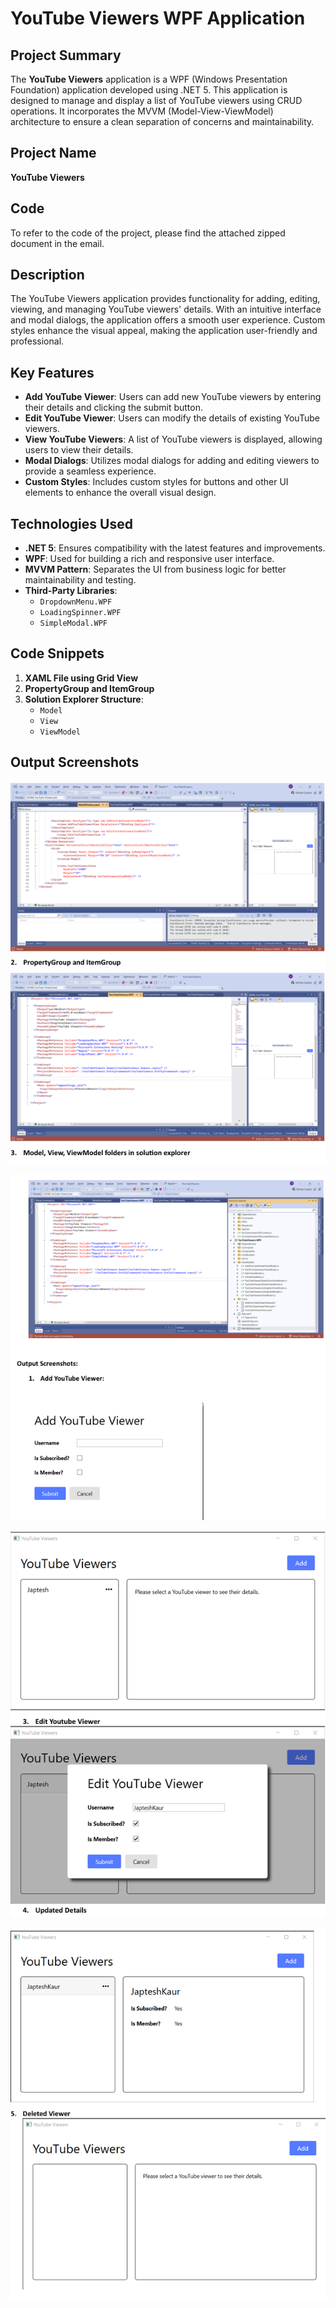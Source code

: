 # YouTube Viewers WPF Application

## Project Summary
The **YouTube Viewers** application is a WPF (Windows Presentation Foundation) application developed using .NET 5. This application is designed to manage and display a list of YouTube viewers using CRUD operations. It incorporates the MVVM (Model-View-ViewModel) architecture to ensure a clean separation of concerns and maintainability.

## Project Name
**YouTube Viewers**

## Code
To refer to the code of the project, please find the attached zipped document in the email.

## Description
The YouTube Viewers application provides functionality for adding, editing, viewing, and managing YouTube viewers' details. With an intuitive interface and modal dialogs, the application offers a smooth user experience. Custom styles enhance the visual appeal, making the application user-friendly and professional.

## Key Features
- **Add YouTube Viewer**: Users can add new YouTube viewers by entering their details and clicking the submit button.
- **Edit YouTube Viewer**: Users can modify the details of existing YouTube viewers.
- **View YouTube Viewers**: A list of YouTube viewers is displayed, allowing users to view their details.
- **Modal Dialogs**: Utilizes modal dialogs for adding and editing viewers to provide a seamless experience.
- **Custom Styles**: Includes custom styles for buttons and other UI elements to enhance the overall visual design.

## Technologies Used
- **.NET 5**: Ensures compatibility with the latest features and improvements.
- **WPF**: Used for building a rich and responsive user interface.
- **MVVM Pattern**: Separates the UI from business logic for better maintainability and testing.
- **Third-Party Libraries**:
  - `DropdownMenu.WPF`
  - `LoadingSpinner.WPF`
  - `SimpleModal.WPF`

## Code Snippets
1. **XAML File using Grid View**
2. **PropertyGroup and ItemGroup**
3. **Solution Explorer Structure**:
   - `Model`
   - `View`
   - `ViewModel`

## Output Screenshots

   ![Main Window](codesnippet.png)

   ![Add YouTube Viewer](codesnippet2.png)

   ![Edit YouTube Viewer](ss1.png)

   ![Updated Details](ss2.png)


